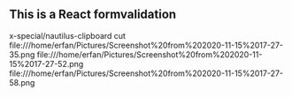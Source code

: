 ## This is a React formvalidation

x-special/nautilus-clipboard
cut
file:///home/erfan/Pictures/Screenshot%20from%202020-11-15%2017-27-35.png
file:///home/erfan/Pictures/Screenshot%20from%202020-11-15%2017-27-52.png
file:///home/erfan/Pictures/Screenshot%20from%202020-11-15%2017-27-58.png
